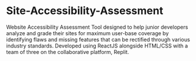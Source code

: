 # Site-Accessibility-Assessment
Website Accessibility Assessment Tool designed to help junior developers analyze and grade their sites for maximum user-base coverage by identifying flaws and missing features that can be rectified through various industry standards. Developed using ReactJS alongside HTML/CSS with a team of three on the collaborative platform, Replit.
